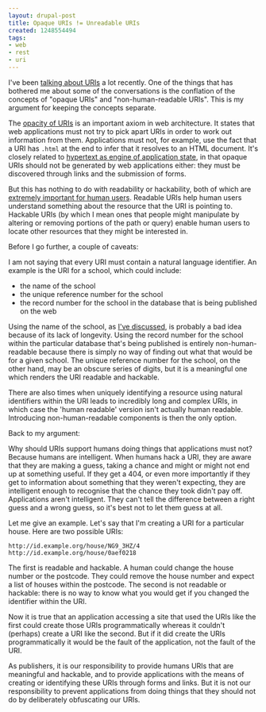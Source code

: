```yaml
---
layout: drupal-post
title: Opaque URIs != Unreadable URIs
created: 1248554494
tags:
- web
- rest
- uri
---
```

I've been [talking about URIs](http://www.jenitennison.com/blog/node/112) a lot recently. One of the things that has bothered me about some of the conversations is the conflation of the concepts of "opaque URIs" and "non-human-readable URIs". This is my argument for keeping the concepts separate.

The [opacity of URIs](http://www.w3.org/DesignIssues/Axioms.html#opaque) is an important axiom in web architecture. It states that web applications must not try to pick apart URIs in order to work out information from them. Applications must not, for example, use the fact that a URI has `.html` at the end to infer that it resolves to an HTML document. It's closely related to [hypertext as engine of application state](http://roy.gbiv.com/untangled/2008/rest-apis-must-be-hypertext-driven), in that opaque URIs should not be generated by web applications either: they must be discovered through links and the submission of forms.

But this has nothing to do with readability or hackability, both of which are [extremely important for human users](http://www.useit.com/alertbox/990321.html). Readable URIs help human users understand something about the resource that the URI is pointing to. Hackable URIs (by which I mean ones that people might manipulate by altering or removing portions of the path or query) enable human users to locate other resources that they might be interested in.

<!--break-->

Before I go further, a couple of caveats:

I am not saying that every URI must contain a natural language identifier. An example is the URI for a school, which could include:

  * the name of the school
  * the unique reference number for the school
  * the record number for the school in the database that is being published on the web

Using the name of the school, as [I've discussed](http://www.jenitennison.com/blog/node/112), is probably a bad idea because of its lack of longevity. Using the record number for the school within the particular database that's being published is entirely non-human-readable because there is simply no way of finding out what that would be for a given school. The unique reference number for the school, on the other hand, may be an obscure series of digits, but it is a meaningful one which renders the URI readable and hackable.

There are also times when uniquely identifying a resource using natural identifiers within the URI leads to incredibly long and complex URIs, in which case the 'human readable' version isn't actually human readable. Introducing non-human-readable components is then the only option.

Back to my argument:

Why should URIs support humans doing things that applications must not? Because humans are intelligent. When humans hack a URI, they are aware that they are making a guess, taking a chance and might or might not end up at something useful. If they get a 404, or even more importantly if they get to information about something that they weren't expecting, they are intelligent enough to recognise that the chance they took didn't pay off. Applications aren't intelligent. They can't tell the difference between a right guess and a wrong guess, so it's best not to let them guess at all.

Let me give an example. Let's say that I'm creating a URI for a particular house. Here are two possible URIs:

    http://id.example.org/house/NG9_3HZ/4
    http://id.example.org/house/0aef0218

The first is readable and hackable. A human could change the house number or the postcode. They could remove the house number and expect a list of houses within the postcode. The second is not readable or hackable: there is no way to know what you would get if you changed the identifier within the URI.

Now it is true that an application accessing a site that used the URIs like the first could create those URIs programmatically whereas it couldn't (perhaps) create a URI like the second. But if it did create the URIs programmatically it would be the fault of the application, not the fault of the URI.

As publishers, it is our responsibility to provide humans URIs that are meaningful and hackable, and to provide applications with the means of creating or identifying these URIs through forms and links. But it is not our responsibility to prevent applications from doing things that they should not do by deliberately obfuscating our URIs.

